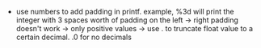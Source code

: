 * use numbers to add padding in printf. example, %3d will print the integer with 3 spaces worth of padding on the left
    -> right padding doesn't work
    -> only positive values
    -> use . to truncate float value to a certain decimal. .0 for no decimals
